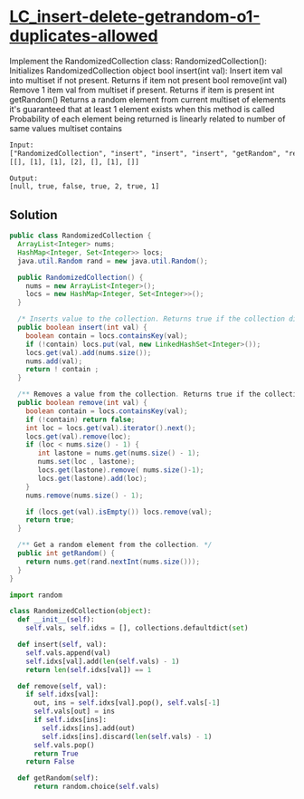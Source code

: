 # [LC_insert-delete-getrandom-o1-duplicates-allowed](https://leetcode.com/problems/insert-delete-getrandom-o1-duplicates-allowed)

Implement the RandomizedCollection class:
  RandomizedCollection(): Initializes RandomizedCollection object
  bool insert(int val): Insert item val into multiset if not present. Returns if item not present
  bool remove(int val) Remove 1 item val from multiset if present. Returns if item is present
  int getRandom() Returns a random element from current multiset of elements
    it's guaranteed that at least 1 element exists when this method is called
Probability of each element being returned is linearly related to number of same values multiset contains

```txt
Input:
["RandomizedCollection", "insert", "insert", "insert", "getRandom", "remove", "getRandom"]
[[], [1], [1], [2], [], [1], []]

Output:
[null, true, false, true, 2, true, 1]
```

## Solution

```java
public class RandomizedCollection {
  ArrayList<Integer> nums;
  HashMap<Integer, Set<Integer>> locs;
  java.util.Random rand = new java.util.Random();

  public RandomizedCollection() {
    nums = new ArrayList<Integer>();
    locs = new HashMap<Integer, Set<Integer>>();
  }

  /* Inserts value to the collection. Returns true if the collection did not already contain the specified element */
  public boolean insert(int val) {
    boolean contain = locs.containsKey(val);
    if (!contain) locs.put(val, new LinkedHashSet<Integer>());
    locs.get(val).add(nums.size());
    nums.add(val);
    return ! contain ;
  }

  /** Removes a value from the collection. Returns true if the collection contained the specified element. */
  public boolean remove(int val) {
    boolean contain = locs.containsKey(val);
    if (!contain) return false;
    int loc = locs.get(val).iterator().next();
    locs.get(val).remove(loc);
    if (loc < nums.size() - 1) {
       int lastone = nums.get(nums.size() - 1);
       nums.set(loc , lastone);
       locs.get(lastone).remove( nums.size()-1);
       locs.get(lastone).add(loc);
    }
    nums.remove(nums.size() - 1);

    if (locs.get(val).isEmpty()) locs.remove(val);
    return true;
  }

  /** Get a random element from the collection. */
  public int getRandom() {
    return nums.get(rand.nextInt(nums.size()));
  }
}
```

```py
import random

class RandomizedCollection(object):
  def __init__(self):
    self.vals, self.idxs = [], collections.defaultdict(set)

  def insert(self, val):
    self.vals.append(val)
    self.idxs[val].add(len(self.vals) - 1)
    return len(self.idxs[val]) == 1

  def remove(self, val):
    if self.idxs[val]:
      out, ins = self.idxs[val].pop(), self.vals[-1]
      self.vals[out] = ins
      if self.idxs[ins]:
        self.idxs[ins].add(out)
        self.idxs[ins].discard(len(self.vals) - 1)
      self.vals.pop()
      return True
    return False

  def getRandom(self):
      return random.choice(self.vals)
```
